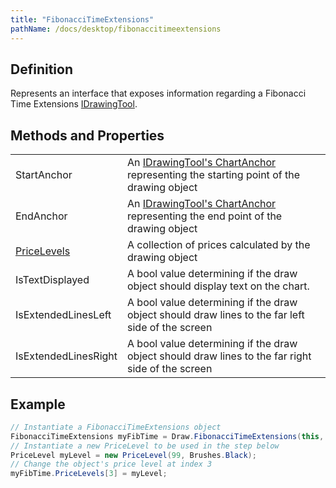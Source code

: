 ```yaml
---
title: "FibonacciTimeExtensions"
pathName: /docs/desktop/fibonaccitimeextensions
---
```


## Definition

Represents an interface that exposes information regarding a Fibonacci Time Extensions [IDrawingTool](/docs/desktop/idrawingtool).

## Methods and Properties

|  |  |
| --- | --- |
| StartAnchor | An [IDrawingTool's ChartAnchor](https://docs.ninjatrader.com/docs/desktop/idrawingtool.htm#chartanchor) representing the starting point of the drawing object |
| EndAnchor | An [IDrawingTool's ChartAnchor](https://docs.ninjatrader.com/docs/desktop/idrawingtool.htm#chartanchor) representing the end point of the drawing object |
| [PriceLevels](/docs/desktop/pricelevels) | A collection of prices calculated by the drawing object |
| IsTextDisplayed | A bool value determining if the draw object should display text on the chart. |
| IsExtendedLinesLeft | A bool value determining if the draw object should draw lines to the far left side of the screen |
| IsExtendedLinesRight | A bool value determining if the draw object should draw lines to the far right side of the screen |

## Example

```csharp
// Instantiate a FibonacciTimeExtensions object
FibonacciTimeExtensions myFibTime = Draw.FibonacciTimeExtensions(this, "tag1", false, 10, Low[10], 0, High[0]);
// Instantiate a new PriceLevel to be used in the step below
PriceLevel myLevel = new PriceLevel(99, Brushes.Black);
// Change the object's price level at index 3
myFibTime.PriceLevels[3] = myLevel;
```
